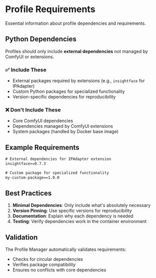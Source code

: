 # Profile Requirements

Essential information about profile dependencies and requirements.

## Python Dependencies

Profiles should only include **external dependencies** not managed by ComfyUI or extensions.

### ✅ Include These
- External packages required by extensions (e.g., `insightface` for IPAdapter)
- Custom Python packages for specialized functionality
- Version-specific dependencies for reproducibility

### ❌ Don't Include These
- Core ComfyUI dependencies
- Dependencies managed by ComfyUI extensions
- System packages (handled by Docker base image)

## Example Requirements

```txt
# External dependencies for IPAdapter extension
insightface>=0.7.3

# Custom package for specialized functionality
my-custom-package==1.0.0
```

## Best Practices

1. **Minimal Dependencies**: Only include what's absolutely necessary
2. **Version Pinning**: Use specific versions for reproducibility
3. **Documentation**: Explain why each dependency is needed
4. **Testing**: Verify dependencies work in the container environment

## Validation

The Profile Manager automatically validates requirements:
- Checks for circular dependencies
- Verifies package compatibility
- Ensures no conflicts with core dependencies